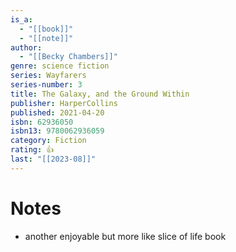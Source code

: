 ```yaml
---
is_a:
  - "[[book]]"
  - "[[note]]"
author:
  - "[[Becky Chambers]]"
genre: science fiction
series: Wayfarers
series-number: 3
title: The Galaxy, and the Ground Within
publisher: HarperCollins
published: 2021-04-20
isbn: 62936050
isbn13: 9780062936059
category: Fiction
rating: 👍
last: "[[2023-08]]"
---
```

# Notes
- another enjoyable but more like slice of life book
